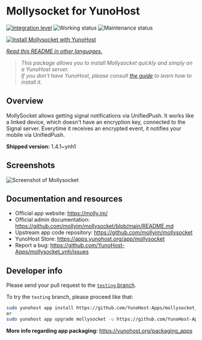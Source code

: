 <!--
N.B.: This README was automatically generated by <https://github.com/YunoHost/apps/tree/master/tools/readme_generator>
It shall NOT be edited by hand.
-->

# Mollysocket for YunoHost

[![Integration level](https://dash.yunohost.org/integration/mollysocket.svg)](https://ci-apps.yunohost.org/ci/apps/mollysocket/) ![Working status](https://ci-apps.yunohost.org/ci/badges/mollysocket.status.svg) ![Maintenance status](https://ci-apps.yunohost.org/ci/badges/mollysocket.maintain.svg)

[![Install Mollysocket with YunoHost](https://install-app.yunohost.org/install-with-yunohost.svg)](https://install-app.yunohost.org/?app=mollysocket)

*[Read this README in other languages.](./ALL_README.md)*

> *This package allows you to install Mollysocket quickly and simply on a YunoHost server.*  
> *If you don't have YunoHost, please consult [the guide](https://yunohost.org/install) to learn how to install it.*

## Overview

MollySocket allows getting signal notifications via UnifiedPush. It works like a linked device, which doesn't have an encryption key, connected to the Signal server. Everytime it receives an encrypted event, it notifies your mobile via UnifiedPush.


**Shipped version:** 1.4.1~ynh1

## Screenshots

![Screenshot of Mollysocket](./doc/screenshots/example.jpg)

## Documentation and resources

- Official app website: <https://molly.im/>
- Official admin documentation: <https://github.com/mollyim/mollysocket/blob/main/README.md>
- Upstream app code repository: <https://github.com/mollyim/mollysocket>
- YunoHost Store: <https://apps.yunohost.org/app/mollysocket>
- Report a bug: <https://github.com/YunoHost-Apps/mollysocket_ynh/issues>

## Developer info

Please send your pull request to the [`testing` branch](https://github.com/YunoHost-Apps/mollysocket_ynh/tree/testing).

To try the `testing` branch, please proceed like that:

```bash
sudo yunohost app install https://github.com/YunoHost-Apps/mollysocket_ynh/tree/testing --debug
or
sudo yunohost app upgrade mollysocket -u https://github.com/YunoHost-Apps/mollysocket_ynh/tree/testing --debug
```

**More info regarding app packaging:** <https://yunohost.org/packaging_apps>
